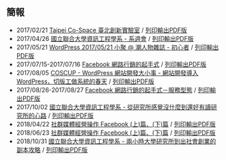 ## 簡報

- 2017/02/21 [Taipei Co-Space 臺北創新實驗室](https://nczz.github.io/presentation/taipei-co-space/) / [列印輸出PDF版](https://nczz.github.io/presentation/taipei-co-space/?print-pdf)
- 2017/04/26 [國立聯合大學資訊工程學系 - 系週會](https://nczz.github.io/presentation/nuu/) / [列印輸出PDF版](https://nczz.github.io/presentation/nuu/?print-pdf)
- 2017/05/21 [WordPress 2017/05/21 小聚 @ 潮人物雜誌 - 初心者](https://nczz.github.io/presentation/chewpeople/) / [列印輸出PDF版](https://nczz.github.io/presentation/chewpeople/?print-pdf)
- 2017/07/15-2017/07/16 [Facebook 網路行銷的起手式](https://nczz.github.io/presentation/nit.taipei/) / [列印輸出PDF版](https://nczz.github.io/presentation/nit.taipei/?print-pdf)
- 2017/08/05 [COSCUP - WordPress 網站開發大小事 - 網站開發導入 WordPress，切版工做系統的春天](https://nczz.github.io/presentation/coscup/) / [列印輸出PDF版](https://nczz.github.io/presentation/coscup/?print-pdf)
- 2017/08/26-2017/08/27 [Facebook 網路行銷的起手式－服務型態](https://nczz.github.io/presentation/nit.taipei2/) / [列印輸出PDF版](https://nczz.github.io/presentation/nit.taipei2/?print-pdf)
- 2017/10/02 [國立聯合大學資訊工程學系 - 從研究所感覺沒什麼到還好有讀研究所的心路](https://nczz.github.io/presentation/nuu3/) / [列印輸出PDF版](https://nczz.github.io/presentation/nuu3/?print-pdf)
- 2018/04/22 [社群媒體經營操作 Facebook (上)篇、(下)篇](https://nczz.github.io/presentation/nit.taipei3/) / [列印輸出PDF版](https://nczz.github.io/presentation/nit.taipei3/?print-pdf)
- 2018/06/23 [社群媒體經營操作 Facebook (上)篇、(下)篇](https://nczz.github.io/presentation/nit.taipei4/) / [列印輸出PDF版](https://nczz.github.io/presentation/nit.taipei3/?print-pdf)
- 2018/10/31 [國立聯合大學資訊工程學系 - 兩小時大學研究所到出社會創業的副本攻略](https://nczz.github.io/presentation/nuu4/) / [列印輸出PDF版](https://nczz.github.io/presentation/nuu4/?print-pdf)
